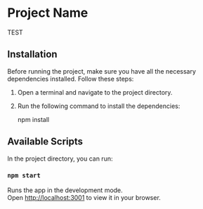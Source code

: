 # Project Name

TEST

## Installation

Before running the project, make sure you have all the necessary dependencies installed. Follow these steps:

1. Open a terminal and navigate to the project directory.
2. Run the following command to install the dependencies:

  
   npm install
## Available Scripts

In the project directory, you can run:

### `npm start`

Runs the app in the development mode.\
Open [http://localhost:3001](http://localhost:3000) to view it in your browser.
